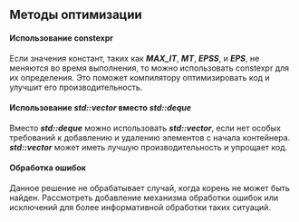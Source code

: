 ## Методы оптимизации

#### Использование constexpr
Если значения констант, таких как ***MAX_IT***, ***MT***, ***EPSS***, и ***EPS***, не меняются во время выполнения, то можно использовать constexpr для их определения. Это поможет компилятору оптимизировать код и улучшит его производительность.

#### Использование ***std::vector*** вместо ***std::deque***
Вместо ***std::deque*** можно использовать ***std::vector***, если нет особых требований к добавлению и удалению элементов с начала контейнера. ***std::vector*** может иметь лучшую производительность и упрощает код.

#### Обработка ошибок
Данное решение не обрабатывает случай, когда корень не может быть найден. Рассмотреть добавление механизма обработки ошибок или исключений для более информативной обработки таких ситуаций.
